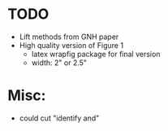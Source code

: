 # TODO
* Lift methods from GNH paper
* High quality version of Figure 1
    * latex wrapfig package for final version
    * width: 2" or 2.5"

# Misc:
* could cut "identify and"
